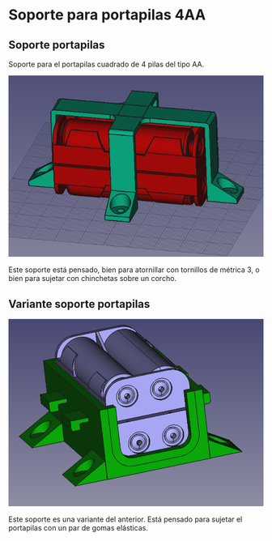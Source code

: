 # Soporte para portapilas 4AA

## Soporte portapilas

Soporte para el portapilas cuadrado de 4 pilas del tipo AA.


![Soporte baterias](./imagenes/portapilas.png)

Este soporte está pensado, bien para atornillar con tornillos de métrica 3, o bien para sujetar con chinchetas sobre un corcho.

## Variante soporte portapilas

![Soporte baterias 1](./imagenes/soportegomas.png)

Este soporte es una variante del anterior. Está pensado para sujetar el portapilas con un par de gomas elásticas.
